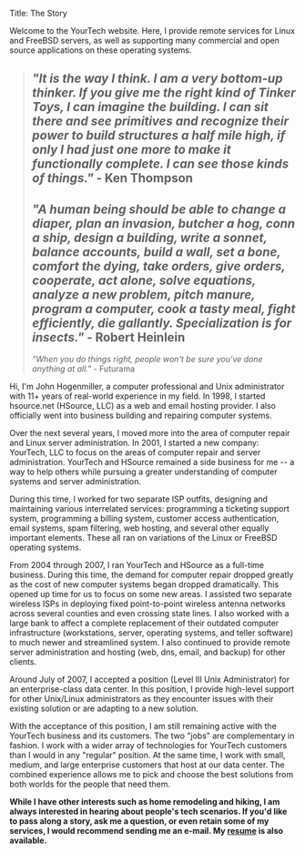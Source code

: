 Title: The Story

Welcome to the YourTech website. Here, I provide remote services for Linux and FreeBSD servers, as well as supporting many commercial and open source applications on these operating systems. 

 >_"It is the way I think. I am a very bottom-up thinker. If you give me the right kind of Tinker Toys, I can imagine the building. I can sit there and see primitives and recognize their power to build structures a half mile high, if only I had just one more to make it functionally complete. I can see those kinds of things."_  - Ken Thompson  
>  -  
>_"A human being should be able to change a diaper, plan an invasion, butcher a hog, conn a ship, design a building, write a sonnet, balance accounts, build a wall, set a bone, comfort the dying, take orders, give orders, cooperate, act alone, solve equations, analyze a new problem, pitch manure, program a computer, cook a tasty meal, fight efficiently, die gallantly. Specialization is for insects."_  -  Robert Heinlein  
>  -   
> _"When you do things right, people won't be sure you've done anything at all."_ - Futurama  
>

Hi, I'm John Hogenmiller, a computer professional and Unix administrator with 11+ years of real-world experience in my field.  In 1998, I started hsource.net  (HSource, LLC) as a web and email hosting provider.  I also officially went into business building and repairing computer systems.

Over the next several years, I moved more into the area of computer repair and Linux server administration.  In 2001, I started a new company: YourTech, LLC to focus on the areas of computer repair and server administration.  YourTech and HSource remained a side business for me -- a way to help others while pursuing a greater understanding of computer systems and server administration.

During this time, I worked for two separate ISP outfits, designing and maintaining various interrelated services: programming a ticketing support system, programming a billing system, customer access authentication, email systems, spam filtering, web hosting, and several other equally important elements.  These all ran on variations of the Linux or FreeBSD operating systems.

From 2004 through 2007, I ran YourTech and HSource as a full-time business.  During this time, the demand for computer repair dropped greatly as the cost of new computer systems began dropped dramatically.  This opened up time for us to focus on some new areas.  I assisted two separate wireless ISPs in deploying fixed point-to-point wireless antenna networks across several counties and even crossing state lines.  I also worked with a large bank to affect a complete replacement of their outdated computer infrastructure (workstations, server, operating systems, and teller software) to much newer and streamlined system. I also continued to provide remote server administration and hosting (web, dns, email, and backup) for other clients.

Around July of 2007, I accepted a position (Level III Unix Administrator) for an enterprise-class data center.  In this position, I provide high-level support for other Unix/Linux administrators as they encounter issues with their existing solution or are adapting to a new solution.

With the acceptance of this position,  I am still remaining active with the YourTech business and its customers.  The two "jobs" are complementary in fashion.   I work with a wider array of technologies for YourTech customers than I would in any "regular" position.  At the same time, I work with small, medium, and large enterprise customers that host at our data center.  The combined experience allows me to pick and choose the best solutions from both worlds for the people that need them.

**While I have other interests such as home remodeling and hiking, I am always interested in hearing about people's tech scenarios.  If you'd like to pass along a story, ask me a question, or even retain some of my services, I would recommend sending me an e-mail.  My [resume](|filename|resume.md) is also available.**
